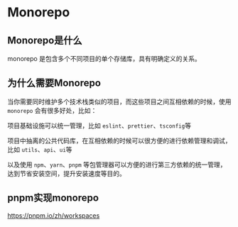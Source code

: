 # Monorepo

## Monorepo是什么

monorepo 是包含多个不同项目的单个存储库，具有明确定义的关系。

## 为什么需要Monorepo

当你需要同时维护多个技术栈类似的项目，而这些项目之间互相依赖的时候，使用 `monorepo` 会有很多好处，比如：

项目基础设施可以统一管理，比如 `eslint`、`prettier`、`tsconfig`等

项目中抽离的公共代码库，在互相依赖的时候可以很方便的进行依赖管理和调试，比如 `utils`、`api`、`ui`等

以及使用 `npm`、`yarn`、`pnpm` 等包管理器可以方便的进行第三方依赖的统一管理，达到节省安装空间，提升安装速度等目的。

## pnpm实现monorepo

https://pnpm.io/zh/workspaces